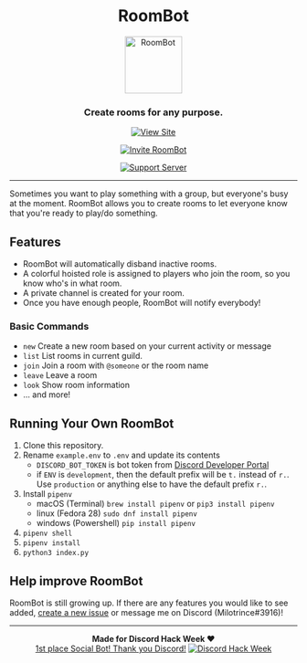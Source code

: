 <div align="center">
    <h1>RoomBot</h1>
    <img src="docs/assets/icons/icon-96.png" height="100" alt="RoomBot"/>
    <h3>Create rooms for any purpose.</h3>
    <p>
      <a href="https://milotrince.github.io/discord-roombot" target="_blank">
        <img src="https://img.shields.io/badge/view-site-7289da" alt="View Site"/>
      </a>
    </p>
    <p>
      <a href="https://discord.com/api/oauth2/authorize?client_id=592816310656696341&permissions=268463184&scope=bot" target="_blank">
        <img src="https://img.shields.io/badge/invite-RoomBot-7289da" alt="Invite RoomBot"/>
      </a>
    </p>
    <p>
      <a href="https://discord.gg/37kzrpr" target="_blank">
        <img src="https://img.shields.io/badge/join-support_server-7289da" alt="Support Server"/>
      </a>
    </p>
</div>

--------

Sometimes you want to play something with a group, but everyone's busy at the moment. RoomBot allows you to create rooms to let everyone know that you're ready to play/do something.

## Features
* RoomBot will automatically disband inactive rooms.
* A colorful hoisted role is assigned to players who join the room, so you know who's in what room.
* A private channel is created for your room.
* Once you have enough people, RoomBot will notify everybody!

### Basic Commands
* `new` Create a new room based on your current activity or message
* `list` List rooms in current guild.
* `join` Join a room with `@someone` or the room name
* `leave` Leave a room
* `look` Show room information
* ... and more!

## Running Your Own RoomBot
1. Clone this repository.
2. Rename `example.env` to `.env` and update its contents
    * `DISCORD_BOT_TOKEN` is bot token from [Discord Developer Portal](https://discordapp.com/developers/applications/)
    * if `ENV` is `development`, then the default prefix will be `t.` instead of `r.`. Use `production` or anything else to have the default prefix `r.`.
3. Install `pipenv`
    * macOS (Terminal) `brew install pipenv` or `pip3 install pipenv`
    * linux (Fedora 28) `sudo dnf install pipenv`
    * windows (Powershell) `pip install pipenv`
4. `pipenv shell`
5. `pipenv install`
6. `python3 index.py`

## Help improve RoomBot
RoomBot is still growing up. If there are any features you would like to see added, [create a new issue](https://github.com/Milotrince/discord-roombot/issues/new) or message me on Discord (Milotrince#3916)!

--------

<div align="center">
    <b>Made for Discord Hack Week ♥</b>
    <br><a href="https://blog.discordapp.com/discord-community-hack-week-category-winners-bd0364360f92">1st place Social Bot! Thank you Discord!</a>
    <a href="https://blog.discordapp.com/discord-community-hack-week-build-and-create-alongside-us-6b2a7b7bba33"><img src="docs/assets/discord-hack-week.jpeg" alt="Discord Hack Week"/><a>
</div>
